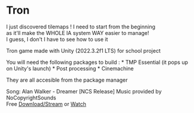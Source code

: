 # Tron

 I just discovered tilemaps ! I need to start from the beginning  
 as it'll make the WHOLE IA system WAY easier to manage!  
 I guess, I don't I have to see how to use it

 Tron game made with Unity (2022.3.2f1 LTS) for school project

 You will need the following packages to build :
    * TMP Essential (it pops up on Unity's launch) 
    * Post processing
    * Cinemachine

 They are all accesible from the package manager  
 
 Song: Alan Walker - Dreamer [NCS Release] Music provided by NoCopyrightSounds  
 Free [Download/Stream](http://ncs.io/dreamer) or [Watch](http://ncs.lnk.to/dreamerAT/youtube)